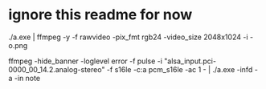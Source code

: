 # ignore this readme for now

./a.exe | ffmpeg -y -f rawvideo -pix_fmt rgb24 -video_size 2048x1024 -i - o.png

ffmpeg -hide_banner -loglevel error -f pulse -i "alsa_input.pci-0000_00_14.2.analog-stereo" -f s16le -c:a pcm_s16le -ac 1 - | ./a.exe -infd -a -in note
